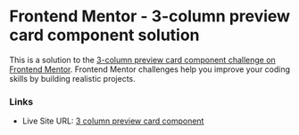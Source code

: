 # Frontend Mentor - 3-column preview card component solution

This is a solution to the [3-column preview card component challenge on Frontend Mentor](https://www.frontendmentor.io/challenges/3column-preview-card-component-pH92eAR2-). Frontend Mentor challenges help you improve your coding skills by building realistic projects.

### Links

- Live Site URL: [3 column preview card component](https://better-ethan.github.io/frontend-mentor-3-column-preview-card-component/)
